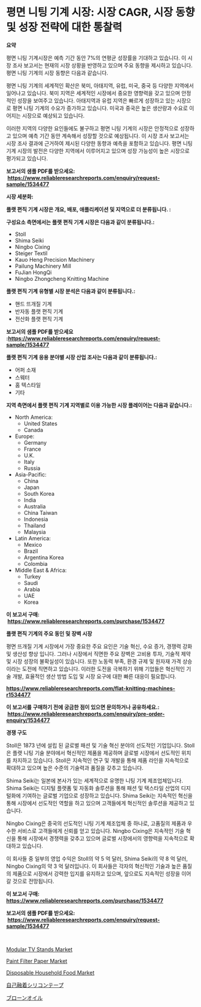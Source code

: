 <p><h1>평면 니팅 기계 시장: 시장 CAGR, 시장 동향 및 성장 전략에 대한 통찰력</h1></p><p><strong>요약</strong></p>
<p><p>평면 니팅 기계시장은 예측 기간 동안 7%의 연평균 성장률을 기대하고 있습니다. 이 시장 조사 보고서는 현재의 시장 상황을 반영하고 있으며 주요 동향을 제시하고 있습니다. 평면 니팅 기계의 시장 동향은 다음과 같습니다.</p><p>평면 니팅 기계의 세계적인 확산은 북미, 아태지역, 유럽, 미국, 중국 등 다양한 지역에서 일어나고 있습니다. 북미 지역은 세계적인 시장에서 중요한 영향력을 갖고 있으며 안정적인 성장을 보여주고 있습니다. 아태지역과 유럽 지역은 빠르게 성장하고 있는 시장으로 평면 니팅 기계의 수요가 증가하고 있습니다. 미국과 중국은 높은 생산량과 수요로 이어지는 시장으로 예상되고 있습니다.</p><p>이러한 지역의 다양한 요인들에도 불구하고 평면 니팅 기계의 시장은 안정적으로 성장하고 있으며 예측 기간 동안 계속해서 성장할 것으로 예상됩니다. 이 시장 조사 보고서는 시장 조사 결과에 근거하여 제시된 다양한 동향과 예측을 포함하고 있습니다. 평면 니팅 기계 시장의 발전은 다양한 지역에서 이루어지고 있으며 성장 가능성이 높은 시장으로 평가되고 있습니다.</p></p>
<p><strong>보고서의 샘플 PDF를 받으세요: &nbsp;<a href="https://www.reliableresearchreports.com/enquiry/request-sample/1534477">https://www.reliableresearchreports.com/enquiry/request-sample/1534477</a></strong></p>
<p><strong>시장 세분화:</strong></p>
<p><strong> 플랫 편직 기계 시장은 개요, 배포, 애플리케이션 및 지역으로 더 분류됩니다. :</strong></p>
<p><strong>구성요소 측면에서는 플랫 편직 기계 시장은 다음과 같이 분류됩니다.:</strong></p>
<p><ul><li>Stoll</li><li>Shima Seiki</li><li>Ningbo Cixing</li><li>Steiger Textil</li><li>Kauo Heng Precision Machinery</li><li>Pailung Machinery Mill</li><li>FuJian HongQi</li><li>Ningbo Zhongcheng Knitting Machine</li></ul></p>
<p><strong> 플랫 편직 기계 유형별 시장 분석은 다음과 같이 분류됩니다.:</strong></p>
<p><ul><li>핸드 뜨개질 기계</li><li>반자동 플랫 편직 기계</li><li>전산화 플랫 편직 기계</li></ul></p>
<p><strong>보고서의 샘플 PDF를 받으세요 :<a href="https://www.reliableresearchreports.com/enquiry/request-sample/1534477">https://www.reliableresearchreports.com/enquiry/request-sample/1534477</a></strong></p>
<p><strong> 플랫 편직 기계 응용 분야별 시장 산업 조사는 다음과 같이 분류됩니다.:</strong></p>
<p><ul><li>어퍼 소재</li><li>스웨터</li><li>홈 텍스타일</li><li>기타</li></ul></p>
<p><strong>지역 측면에서 플랫 편직 기계 지역별로 이용 가능한 시장 플레이어는 다음과 같습니다.:</strong></p>
<p><ul>
    <li>
        North America:
        <ul>
            <li>United States</li>
            <li>Canada</li>
        </ul>
    </li>
    <li>
        Europe:
        <ul>
            <li>Germany</li>
            <li>France</li>
            <li>U.K.</li>
            <li>Italy</li>
            <li>Russia</li>
        </ul>
    </li>
    <li>
        Asia-Pacific:
        <ul>
            <li>China</li>
            <li>Japan</li>
            <li>South Korea</li>
            <li>India</li>
            <li>Australia</li>
            <li>China Taiwan</li>
            <li>Indonesia</li>
            <li>Thailand</li>
            <li>Malaysia</li>
        </ul>
    </li>
    <li>
        Latin America:
        <ul>
            <li>Mexico</li>
            <li>Brazil</li>
            <li>Argentina Korea</li>
            <li>Colombia</li>
        </ul>
    </li>
    <li>
        Middle East & Africa:
        <ul>
            <li>Turkey</li>
            <li>Saudi</li>
            <li>Arabia</li>
            <li>UAE</li>
            <li>Korea</li>
        </ul>
    </li>
    </ul></p>
<p><strong>이 보고서 구매: &nbsp;<a href="https://www.reliableresearchreports.com/purchase/1534477">https://www.reliableresearchreports.com/purchase/1534477</a></strong></p>
<p><strong>플랫 편직 기계의 주요 동인 및 장벽 시장</strong></p>
<p><p>평면 뜨개질 기계 시장에서 가장 중요한 주요 요인은 기술 혁신, 수요 증가, 경쟁력 강화 및 생산성 향상 입니다. 그러나 시장에서 직면한 주요 장벽은 고비용 투자, 기술적 제약 및 시장 성장의 불확실성이 있습니다. 또한 노동력 부족, 환경 규제 및 원자재 가격 상승이라는 도전에 직면하고 있습니다. 이러한 도전을 극복하기 위해 기업들은 혁신적인 기술 개발, 효율적인 생산 방법 도입 및 시장 요구에 대한 빠른 대응이 필요합니다.</p></p>
<p><strong><a href="https://www.reliableresearchreports.com/flat-knitting-machines-r1534477">https://www.reliableresearchreports.com/flat-knitting-machines-r1534477</a></strong></p>
<p><strong>이 보고서를 구매하기 전에 궁금한 점이 있으면 문의하거나 공유하세요.: &nbsp;<a href="https://www.reliableresearchreports.com/enquiry/pre-order-enquiry/1534477">https://www.reliableresearchreports.com/enquiry/pre-order-enquiry/1534477</a></strong></p>
<p><strong>경쟁 구도</strong></p>
<p><p>Stoll은 1873 년에 설립 된 글로벌 패션 및 기술 혁신 분야의 선도적인 기업입니다. Stoll은 플랫 니팅 기술 분야에서 혁신적인 제품을 제공하며 글로벌 시장에서 선도적인 위치를 차지하고 있습니다. Stoll은 지속적인 연구 및 개발을 통해 제품 라인을 지속적으로 확대하고 있으며 높은 수준의 기술력과 품질을 갖추고 있습니다.</p><p>Shima Seiki는 일본에 본사가 있는 세계적으로 유명한 니팅 기계 제조업체입니다. Shima Seiki는 디지털 플랫폼 및 자동화 솔루션을 통해 패션 및 택스타일 산업의 디지털화에 기여하는 글로벌 기업으로 성장하고 있습니다. Shima Seiki는 지속적인 혁신을 통해 시장에서 선도적인 역할을 하고 있으며 고객들에게 혁신적인 솔루션을 제공하고 있습니다.</p><p>Ningbo Cixing은 중국의 선도적인 니팅 기계 제조업체 중 하나로, 고품질의 제품과 우수한 서비스로 고객들에게 신뢰를 얻고 있습니다. Ningbo Cixing은 지속적인 기술 혁신을 통해 시장에서 경쟁력을 갖추고 있으며 글로벌 시장에서의 영향력을 지속적으로 확대하고 있습니다.</p><p>이 회사들 중 일부의 영업 수익은 Stoll의 약 5 억 달러, Shima Seiki의 약 8 억 달러, Ningbo Cixing의 약 3 억 달러입니다. 이 회사들은 각자의 혁신적인 기술과 높은 품질의 제품으로 시장에서 강력한 입지를 유지하고 있으며, 앞으로도 지속적인 성장을 이어갈 것으로 전망됩니다.</p></p>
<p><strong>이 보고서 구매: &nbsp; <a href="https://www.reliableresearchreports.com/purchase/1534477">https://www.reliableresearchreports.com/purchase/1534477</a></strong></p>
<p><strong>보고서의 샘플 PDF를 받으세요: &nbsp;<a href="https://www.reliableresearchreports.com/enquiry/request-sample/1534477">https://www.reliableresearchreports.com/enquiry/request-sample/1534477</a></strong><strong></strong></p>
<p>&nbsp;</p>
<p><p><a href="https://view.publitas.com/reportprime-1/modular-tv-stands-market-furnish-information-about-market-size-market-share-market-dynamics-and-projections-spanning-from-2024-to-2031/">Modular TV Stands Market</a></p><p><a href="https://rainy-horn-d69.notion.site/Paint-Filter-Paper-Market-Insights-Market-Players-and-Forecast-Till-2031-05cfc29c1bf54eb4af9ffb9c8d916e0e">Paint Filter Paper Market</a></p><p><a href="https://github.com/mabutironaldo/Market-Research-Report-List-4/blob/main/disposable-household-food-market.md">Disposable Household Food Market</a></p><p><a href="https://github.com/ihabdkwlxs948/Market-Research-Report-List-1/blob/main/988441719724.md">自己融着シリコンテープ</a></p><p><a href="https://github.com/dadanedu33/Market-Research-Report-List-1/blob/main/691891919725.md">ブローンオイル</a></p></p>